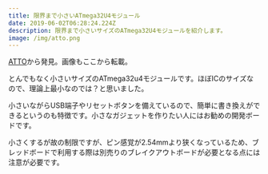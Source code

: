 ```yaml
---
title: 限界まで小さいATmega32U4モジュール
date: 2019-06-02T06:28:24.224Z
description: 限界まで小さいサイズのATmega32U4モジュールを紹介します。
image: /img/atto.png
---
```

[ATTO](https://nionics.com/)から発見。画像もここから転載。

とんでもなく小さいサイズのATmega32u4モジュールです。ほぼICのサイズなので、理論上最小なのでは？と思いました。

小さいながらUSB端子やリセットボタンを備えているので、簡単に書き換えができるというのも特徴です。小さなガジェットを作りたい人にはお勧めの開発ボードです。

小さくするが故の制限ですが、ピン感覚が2.54mmより狭くなっているため、ブレッドボードで利用する際は別売りのブレイクアウトボードが必要となる点には注意が必要です。
